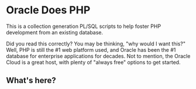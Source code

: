 # Oracle Does PHP
This is a collection generation PL/SQL scripts to help foster PHP development from an existing database.

Did you read this correctly? You may be thinking, "why would I want this?" Well, PHP is still the #1 web platform used, and Oracle has been the #1 database for enterprise applications for decades. Not to mention, the Oracle Cloud is a great host, with plenty of "always free" options to get started.

## What's here?


